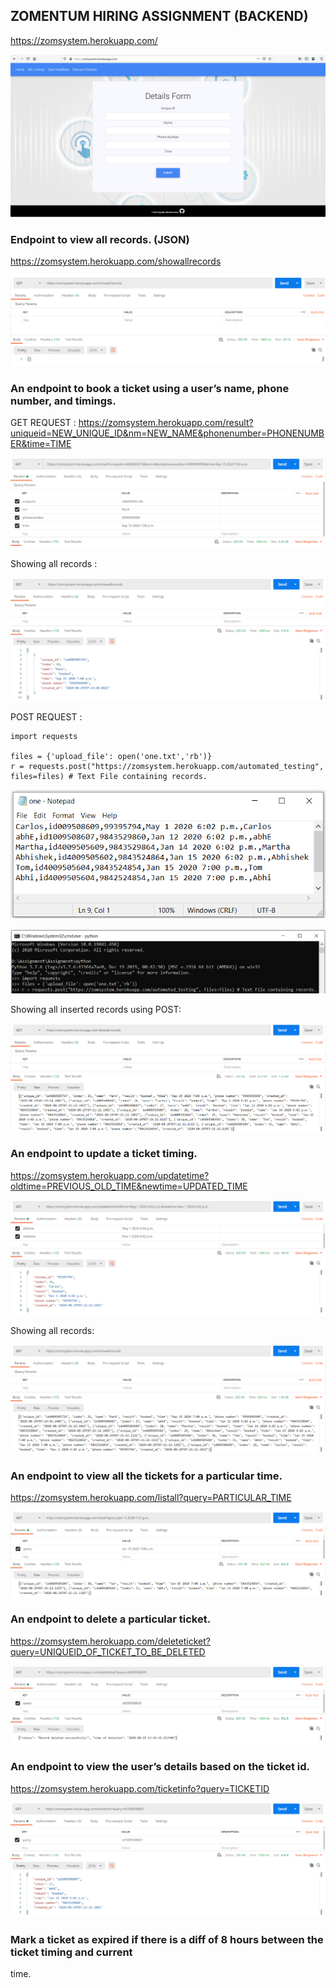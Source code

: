 ## ZOMENTUM HIRING ASSIGNMENT (BACKEND)

https://zomsystem.herokuapp.com/

![automated testing](/Images/11.png)  

### Endpoint to view all records. (JSON)

https://zomsystem.herokuapp.com/showallrecords

![automated testing](/Images/beforeinsertion.png)  

### An endpoint to book a ticket using a user’s name, phone number, and timings.

GET REQUEST : https://zomsystem.herokuapp.com/result?uniqueid=NEW_UNIQUE_ID&nm=NEW_NAME&phonenumber=PHONENUMBER&time=TIME

![automated testing](/Images/1.png)  

Showing all records :

![automated testing](/Images/2.png)  


POST REQUEST : 

    import requests
    
    files = {'upload_file': open('one.txt','rb')}
    r = requests.post("https://zomsystem.herokuapp.com/automated_testing", files=files) # Text File containing records.

![automated testing](/Images/onetext.png)  

![automated testing](/Images/multiplepostrecords.png)  

Showing all inserted records using POST:

![automated testing](/Images/4.png)  

### An endpoint to update a ticket timing.

https://zomsystem.herokuapp.com/updatetime?oldtime=PREVIOUS_OLD_TIME&newtime=UPDATED_TIME

![automated testing](/Images/5.png)  

Showing all records:

![automated testing](/Images/6.png)  

### An endpoint to view all the tickets for a particular time.

https://zomsystem.herokuapp.com/listall?query=PARTICULAR_TIME

![automated testing](/Images/7.png)  

### An endpoint to delete a particular ticket.

https://zomsystem.herokuapp.com/deleteticket?query=UNIQUEID_OF_TICKET_TO_BE_DELETED

![automated testing](/Images/8.png)  

### An endpoint to view the user’s details based on the ticket id.

https://zomsystem.herokuapp.com/ticketinfo?query=TICKETID

![automated testing](/Images/9.png)  

### Mark a ticket as expired if there is a diff of 8 hours between the ticket timing and current
time.

